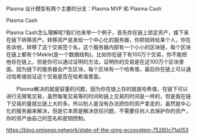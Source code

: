 Plasma 设计模型有两个主要的分支：Plasma MVP 和 Plasma Cash

Plasma Cash

Plasma Cash怎么理解呢?我们也来举一个例子，首先你在链上锁定资产，接下来在链下转移资产。转移资产是发给一个中心化的服务器，你把钱转给某个人，你在告诉他，转移了这个交易签个名，这个服务器内部有一个小小的区块链，每个区块在链上都有个Mekle(是一个数据结构)。比如你在链下有100万个交易，你不能把他存在链上，但是你可以通过证明的方法，证明你的交易是在这100万个区块里面。因为链下的服务器会产生区块，每个区块有一个哈希值，最后你在链上可以通过哈希值验证这个交易是否在哈希值里面。

　　Plasma解决的就是容量的问题，因为你在链上存的就是哈希值，在链下可以进行无限笔交易，虽然每笔交易等的时间和链上交易的时间是一样的，但是我在链下交易的量就比链上大的多。所以别人是没有办法把你的资产拿走的，虽然是中心化的服务器来解决，但是它本质是解决信任问题，不需要任何人去保护你的资产，你的资产由自己的签名和密钥控制。

https://blog.omisego.network/state-of-the-omg-ecosystem-75260c71a053